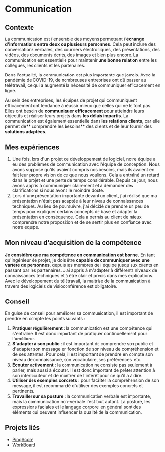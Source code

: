 # Communication

## Contexte

La communication est l'ensemble des moyens permettant l'**échange d'informations entre deux ou plusieurs personnes**. Cela
peut inclure des conversations verbales, des courriers électroniques, des présentations, des vidéos, des documents
écrits, des images et bien plus encore. La communication est essentielle pour maintenir **une bonne relation** entre les
collègues, les clients et les partenaires.

Dans l'actualité, la communication est plus importante que jamais. Avec la pandémie de COVID-19, de nombreuses
entreprises ont dû passer au télétravail, ce qui a augmenté la nécessité de communiquer efficacement en ligne.

Au sein des entreprises, les équipes de projet qui communiquent efficacement ont tendance à réussir mieux que celles qui ne le font pas. Elles ont besoin de **communiquer efficacement** pour atteindre leurs objectifs et réaliser leurs projets dans **les délais impartis**. La communication est
également essentielle dans **les relations clients**, car elle permet de** comprendre les besoins** des clients et de leur
fournir des **solutions adaptées**.

## Mes expériences

1. Une fois, lors d'un projet de développement de logiciel, notre équipe a eu des problèmes de communication avec
   l'équipe de conception. Nous avons supposé qu'ils avaient compris nos besoins, mais ils avaient en fait leur propre
   vision de ce que nous voulions. Cela a entraîné un retard dans le projet et une perte de temps considérable. Depuis
   ce jour, nous avons appris à communiquer clairement et à demander des clarifications si nous avons le moindre doute.
2. Lors d'une présentation importante devant un client, j'ai réalisé que ma présentation n'était pas adaptée à leur
   niveau de connaissances techniques. Au lieu de poursuivre, j'ai décidé de prendre un peu de temps pour expliquer
   certains concepts de base et adapter la présentation en conséquence. Cela a permis au client de mieux comprendre
   notre proposition et de se sentir plus en confiance avec notre équipe.

## Mon niveau d’acquisition de la compétence

**Je considère que ma compétence en communication est bonne.** En tant qu'ingénieur de projet, je dois être
**capable de communiquer avec une variété de personnes**, depuis les membres de l'équipe jusqu'aux clients en passant par
les partenaires. J'ai appris à m'adapter à différents niveaux de connaissances techniques et à être clair et précis dans
mes explications. Avec le développement du télétravail, la maitrise de la communication à travers des logiciels de visioconférence est obligatoire.

## Conseil

En guise de conseil pour améliorer sa communication, il est important de prendre en compte les points suivants :

1. **Pratiquer régulièrement** : la communication est une compétence qui s'entraîne. Il est donc important
   de pratiquer continuellement pour l'améliorer.
2. **S'adapter à son public** : il est important de comprendre son public et d'adapter son message en fonction de son niveau
   de compréhension et de ses attentes. Pour cela, il est important de prendre en compte son niveau de connaissance, son
   vocabulaire, ses préférences, etc.
3. **Écouter activement** : la communication ne consiste pas seulement à parler, mais aussi à écouter. Il est donc important
   de prêter attention à son interlocuteur et de montrer de l'intérêt pour ce qu'il a à dire.
4. **Utiliser des exemples concrets** : pour faciliter la compréhension de son message, il est recommandé d'utiliser des
   exemples concrets et pertinents.
5. **Travailler sur sa posture** : la communication verbale est importante, mais la communication non-verbale l'est tout
   autant. La posture, les expressions faciales et le langage corporel en général sont des éléments qui peuvent
   influencer la qualité de la communication.

## Projets liés

- [PingScore](../../../mes-réalisations/pingscore)
- [WorkBoard](../../../mes-réalisations/workboard)
